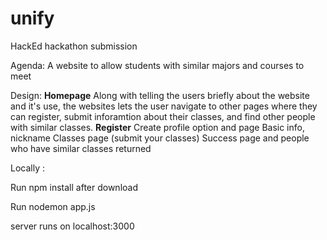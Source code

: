 # unify
HackEd hackathon submission


Agenda:
A website to allow students with similar majors and courses to meet

Design:
**Homepage**
Along with telling the users briefly about the website and it's use, the websites lets the user navigate to other pages where they can register, submit inforamtion about their classes, and find other people with similar classes. 
**Register**
Create profile option and page 
Basic info, nickname
Classes page (submit your classes)
Success page and people who have similar classes returned



Locally :

Run npm install after download


Run nodemon app.js

server runs on localhost:3000
